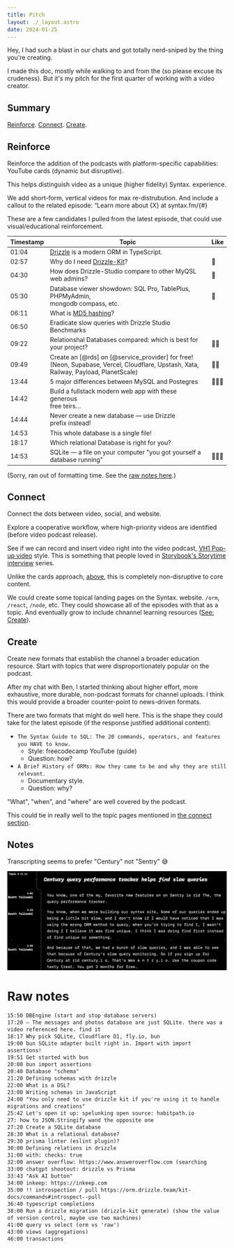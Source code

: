 ```yaml
---
title: Pitch
layout: ./_layout.astro
date: 2024-01-25
---
```


Hey, I had such a blast in our chats and got totally nerd-sniped by the thing you're creating.

I made this doc, mostly while walking to and from the (so please excuse its crudeness). But it's my pitch for the first quarter of working with a video creator.

## Summary

[Reinforce](#reinforce). [Connect](#connect). [Create](#create).

## Reinforce

Reinforce the addition of the podcasts with platform-specific capabilities: YouTube cards (dynamic but disruptive).

This helps distinguish video as a unique (higher fidelity) Syntax. experience.

We add short-form, vertical videos for max re-distrubution. And include a callout to the related episode: “Learn more about {X} at syntax.fm/{#}

These are a few candidates I pulled from the latest episode, that could use visual/educational reinforcement.

| Timestamp | Topic                                                                                                                                           | Like   |
| --------- | ----------------------------------------------------------------------------------------------------------------------------------------------- | ------ |
| 01:04     | [Drizzle][] is a modern ORM in TypeScript.                                                                                                      |        |
| 02:57     | Why do I need [Drizzle-Kit][]?                                                                                                                  | 💖     |
| 04:30     | How does Drizzle-Studio compare to other MyQSL web admins?                                                                                      | 💖     |
| 05:30     | Database viewer showdown: SQL Pro, TablePlus, PHPMyAdmin,<br /> mongodb compass, etc.                                                           | 💖     |
| 06:11     | What is [MD5 hashing](https://en.wikipedia.org/wiki/MD5)?                                                                                       |        |
| 06:50     | Eradicate slow queries with Drizzle Studio Benchmarks                                                                                           |        |
| 09:22     | Relationshal Databases compared: which is best for<br /> your project?                                                                          | 💖💖   |
| 09:49     | Create an [@rds] on [@service_provider] for free!<br />(Neon, Supabase, Vercel, Cloudflare, Upstash, Xata,<br /> Railway, Payload, PlanetScale) | 💖💖   |
| 13:44     | 5 major differences between MySQL and Postegres                                                                                                 | 💖💖💖 |
| 14:42     | Build a fullstack modern web app with these generous<br /> free teirs…                                                                          |        |
| 14:44     | Never create a new database — use Drizzle<br /> prefix instead!                                                                                 |        |
| 14:53     | This whole database is a single file!                                                                                                           |        |
| 18:17     | Which relational Database is right for you?                                                                                                     |        |
| 14:53     | SQLite — a file on your computer "you got yourself a<br /> database running"                                                                    | 💖💖💖 |

(Sorry, ran out of formatting time. See the [raw notes here](#raw-notes).)

[drizzle]: https://orm.drizzle.team
[drizzle-kit]: https://orm.drizzle.team/kit-docs/overview
[drizzle-studio]: https://orm.drizzle.team/drizzle-studio/overview
[drizzle-studio-benchmarks]: https://orm.drizzle.team/drizzle-studio/overview

## Connect

Connect the dots between video, social, and website.

Explore a cooperative workflow, where high-priority videos are identified (before video podcast release).

See if we can record and insert video right into the video podcast, [VH1 Pop-up video](https://en.wikipedia.org/wiki/Pop-Up_Video) style.
This is something that people loved in [Storybook's Storytime interview](https://www.youtube.com/watch?v=oxwDAMQGa0g&list=PLw6GJy26kmCIaRN1oVXNA8eBlWjP7N5Q_) series.

Unlike the cards approach, [above](#reinforce), this is completely non-disruptive to core content.

We could create some topical landing pages on the Syntax. website. `/orm`, `/react`, `/node`, etc. They could showcase all of the episodes with that as a topic. And eventually grow to include chnannel learning resources ([See: Create](#create)).

## Create

Create new formats that establish the channel a broader education resource. Start with topics that were disproportionately popular on the podcast.

After my chat with Ben, I started thinking about higher effort, more exhaustive, more durable, non-podcast formats for channel uploads. I think this would provide a broader counter-point to news-driven formats.

There are two formats that might do well here. This is the shape they could take for the latest episode (if the response justified additional content):

- `The Syntax Guide to SQL: The 20 commands, operators, and features you HAVE to know.`
  - Style: freecodecamp YouTube (guide)
  - Question: how?
- `A Brief History of ORMs: How they came to be and why they are still relevant.`
  - Documentary style.
  - Question: why?

"What", "when", and "where" are well covered by the podcast.

This could tie in really well to the topic pages mentioned in [the connect section](#connect).

## Notes

Transcripting seems to prefer "Century" not "Sentry" 😅

![Oops. "Century"](./century.png)

# Raw notes

```
15:50 DBEngine (start and stop database servers)
17:20 — The messages and photos database are just SQLite. there was a video referenced here. find it
18:17 Why pick SQLite, Cloudflare D1, fly.io, bun
19:00 bun SQLite adapter built right in. Import with import assertions!
19:51 Get started with bun
20:00 bun import assertions
20:40 Database "schema"
21:20 Defining schemas with drizzle
22:00 What is a DSL?
23:00 Writing schemas in JavaScript
24:00 "You only need to use drizzle kit if you're using it to handle migrations and creations"
25:42 Let's open it up: spelunking open source: habitpath.io
27: how to JSON.Stringify wand the opposite one
27:20 Create a SQLite database
28:30 What is a relational database?
29:30 prisma linter (eslint plugin)?
30:00 Defining relations in drizzle
31:00 with: checks: true
32:00 answer overflow: https://www.answeroverflow.com (searching
33:00 chatgpt shootout: drizzle vs Prisma
33:43 "Ask AI button"
34:00 inkeep: https://inkeep.com
35:00 !! introspection / pull https://orm.drizzle.team/kit-docs/commands#introspect--pull
36:40 typescript completions
38:00 Run a drizzle migration (drizzle-kit generate) (show the value of version control, maybe use two machines)
41:00 query vs select (orm vs 'raw')
43:00 views (aggregations)
46:00 transactions
```
